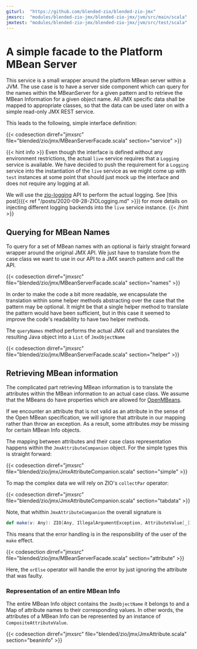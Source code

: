 ```yaml
---
giturl:  "https://github.com/blended-zio/blended-zio-jmx"
jmxsrc:  "modules/blended-zio-jmx/blended-zio-jmx/jvm/src/main/scala"
jmxtest: "modules/blended-zio-jmx/blended-zio-jmx/jvm/src/test/scala"
---
```

# A simple facade to the Platform MBean Server

This service is a small wrapper around the platform MBean server within a JVM. The use case is to
have a server side component which can query for the names within the MBeanServer for a given pattern
and to retrieve the MBean Information for a given object name. All JMX specific data shall be mapped
to appropriate classes, so that the data can be used later on with a simple read-only JMX REST service.

This leads to the following, simple interface definition:

{{< codesection dirref="jmxsrc" file="blended/zio/jmx/MBeanServerFacade.scala" section="service" >}}

{{< hint info >}}
Even though the interface is defined without any environment restrictions, the actual `live` service requires that
a `Logging` service is available. We have decided to push the requirement for a `Logging` service into the instantiation
of the `live` service as we might come up with `test` instances at some point that should just mock up the interface and
does not require any logging at all.

We will use the [zio-logging](https://zio.github.io/zio-logging/) API to perform the actual logging. See
[this post]({{< ref "/posts/2020-09-28-ZIOLogging.md" >}}) for more details on injecting different logging backends into the
`live` service instance.
{{< /hint >}}

## Querying for MBean Names

To query for a set of MBean names with an optional is fairly straight forward wrapper around the original JMX API.
We just have to translate from the case class we want to use in our API to a JMX search pattern and call the API.

{{< codesection dirref="jmxsrc" file="blended/zio/jmx/MBeanServerFacade.scala" section="names" >}}

In order to make the code a bit more readable, we encapsulate the translation within some helper methods abstracting
over the case that the pattern may be optional. It might be that a single helper method to translate the pattern
would have been sufficient, but in this case it seemed to improve the code's readability to have two helper methods.

The `queryNames` method performs the actual JMX call and translates the resulting Java object into a `List` of
`JmxObjectName`

{{< codesection dirref="jmxsrc" file="blended/zio/jmx/MBeanServerFacade.scala" section="helper" >}}

## Retrieving MBean information

The complicated part retrieving MBean information is to translate the attributes within the MBean information to an actual
case class. We assume that the MBeans do have properties which are allowed for
[OpenMBeans](https://docs.oracle.com/cd/E19206-01/816-4178/6madjde4v/index.html).

If we encounter an attribute that is not valid as an attribute in the sense of the Open MBean specification, we will ignore
that attribute in our mapping rather than throw an exception. As a result, some attributes _may_ be missing for certain
MBean Info objects.

The mapping between attributes and their case class representation happens within the `JmxAttributeCompanion` object. For the
simple types this is straight forward:

{{< codesection dirref="jmxsrc" file="blended/zio/jmx/JmxAttributeCompanion.scala" section="simple" >}}

To map the complex data we will rely on ZIO's `collectPar` operator:

{{< codesection dirref="jmxsrc" file="blended/zio/jmx/JmxAttributeCompanion.scala" section="tabdata" >}}

Note, that whithin `JmxAttributeCompanion` the overall signature is

```scala
def make(v: Any): ZIO[Any, IllegalArgumentException, AttributeValue[_]]
```
This means that the error handling is in the responsibility of the user of the `make` effect.

{{< codesection dirref="jmxsrc" file="blended/zio/jmx/MBeanServerFacade.scala" section="attribute" >}}

Here, the `orElse` operator will handle the error by just ignoring the attribute that was faulty.

### Representation of an entire MBean Info

The entire MBean Info object contains the `JmxObjectName` it belongs to and a Map of attribute names to their corresponding values.
In other words, the attributes of a MBean Info can be represented by an instance of `CompositeAttributeValue`.

{{< codesection dirref="jmxsrc" file="blended/zio/jmx/JmxAttribute.scala" section="beaninfo" >}}
